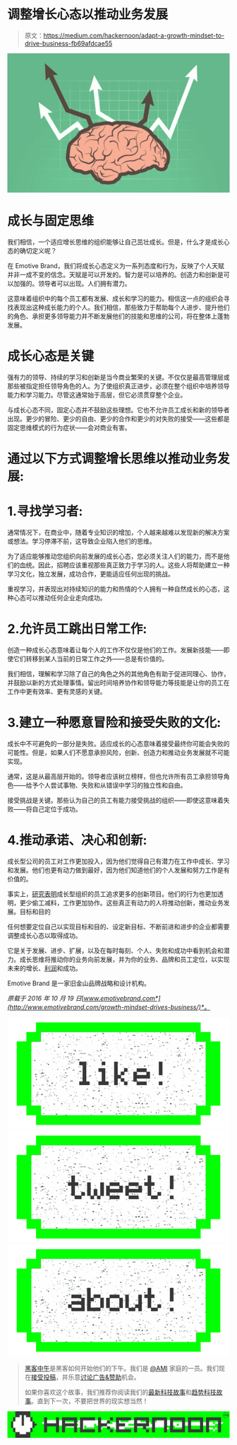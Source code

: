# 调整增长心态以推动业务发展

> 原文：<https://medium.com/hackernoon/adapt-a-growth-mindset-to-drive-business-fb69afdcae55>

![](img/b541f89d6d0a67c9f75b395c104ea9ac.png)

# 成长与固定思维

我们相信，一个适应增长思维的组织能够让自己茁壮成长。但是，什么才是成长心态的确切定义呢？

在 Emotive Brand，我们将成长心态定义为一系列态度和行为，反映了个人天赋并非一成不变的信念。天赋是可以开发的。智力是可以培养的。创造力和创新是可以加强的。领导者可以出现。人们拥有潜力。

这意味着组织中的每个员工都有发展、成长和学习的能力。相信这一点的组织会寻找表现出这种成长能力的个人。我们相信，那些致力于帮助每个人进步、提升他们的角色、承担更多领导能力并不断发展他们的技能和思维的公司，将在整体上蓬勃发展。

# 成长心态是关键

强有力的领导、持续的学习和创新是当今商业繁荣的关键。不仅仅是最高管理层或那些被指定担任领导角色的人。为了使组织真正进步，必须在整个组织中培养领导能力和学习能力。尽管这通常始于高层，但它必须贯穿整个企业。

与成长心态不同，固定心态并不鼓励这些理想。它也不允许员工成长和新的领导者出现。更少的冒险、更少的自由、更少的合作和更少的对失败的接受——这些都是固定思维模式的行为症状——会对商业有害。

# 通过以下方式调整增长思维以推动业务发展:

# 1.寻找学习者:

通常情况下，在商业中，随着专业知识的增加，个人越来越难以发现新的解决方案或想法。学习停滞不前，这导致企业陷入他们的思维。

为了适应能够推动您组织向前发展的成长心态，您必须关注人们的能力，而不是他们的血统。因此，招聘应该重视那些真正致力于学习的人。这些人将帮助建立一种学习文化，独立发展，成功合作，更能适应任何出现的挑战。

重视学习，并表现出对持续知识的能力和热情的个人拥有一种自然成长的心态，这种心态可以推动任何企业走向成功。

# 2.允许员工跳出日常工作:

创造一种成长心态意味着让每个人的工作不仅仅是他们的工作。发展新技能——即使它们转移到某人当前的日常工作之外——总是有价值的。

我们相信，理解和学习除了自己的角色之外的其他角色有助于促进同理心、协作，并鼓励以新的方式处理事情。留出时间培养协作和领导能力等技能是让你的员工在工作中更有效率、更有灵感的关键。

# 3.建立一种愿意冒险和接受失败的文化:

成长中不可避免的一部分是失败。适应成长的心态意味着接受最终你可能会失败的可能性。但是，如果人们不愿意承担风险，创新、创造力和推动业务发展就不可能实现。

通常，这是从最高层开始的。领导者应该树立榜样，但也允许所有员工承担领导角色——给予个人尝试事物、失败和从错误中学习的独立性和自由。

接受挑战是关键。那些认为自己的员工有能力接受挑战的组织——即使这意味着失败——将自己定位于成功。

# 4.推动承诺、决心和创新:

成长型公司的员工对工作更加投入，因为他们觉得自己有潜力在工作中成长、学习和发展。他们也更有动力做到最好，因为他们知道他们的个人发展和努力工作是有价值的。

事实上，[研究表明](https://hbr.org/2016/10/how-microsoft-uses-a-growth-mindset-to-develop-leaders)成长型组织的员工追求更多的创新项目。他们的行为也更加透明，更少偷工减料，工作更加协作。这些真正有动力的人将推动创新，推动业务发展。目标和目的

任何想要定位自己以实现目标和目的、设定新目标、不断前进和进步的企业都需要调整成长心态以取得成功。

它是关于发展、进步、扩展，以及在每时每刻、个人、失败和成功中看到机会和潜力。成长思维将推动你的业务向前发展，并为你的业务、品牌和员工定位，以实现未来的增长、[利润](https://hbr.org/2014/11/how-companies-can-profit-from-a-growth-mindset)和成功。

Emotive Brand 是一家旧金山品牌战略和设计机构。

*原载于 2016 年 10 月 19 日*[*www.emotivebrand.com*](http://www.emotivebrand.com/growth-mindset-drives-business/)*。*

[![](img/50ef4044ecd4e250b5d50f368b775d38.png)](http://bit.ly/HackernoonFB)[![](img/979d9a46439d5aebbdcdca574e21dc81.png)](https://goo.gl/k7XYbx)[![](img/2930ba6bd2c12218fdbbf7e02c8746ff.png)](https://goo.gl/4ofytp)

> [黑客中午](http://bit.ly/Hackernoon)是黑客如何开始他们的下午。我们是 [@AMI](http://bit.ly/atAMIatAMI) 家庭的一员。我们现在[接受投稿](http://bit.ly/hackernoonsubmission)，并乐意[讨论广告&赞助](mailto:partners@amipublications.com)机会。
> 
> 如果你喜欢这个故事，我们推荐你阅读我们的[最新科技故事](http://bit.ly/hackernoonlatestt)和[趋势科技故事](https://hackernoon.com/trending)。直到下一次，不要把世界的现实想当然！

[![](img/be0ca55ba73a573dce11effb2ee80d56.png)](https://goo.gl/Ahtev1)